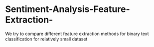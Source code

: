# Sentiment-Analysis-Feature-Extraction-
We try to compare different feature extraction methods for binary text classification for relatively small dataset
